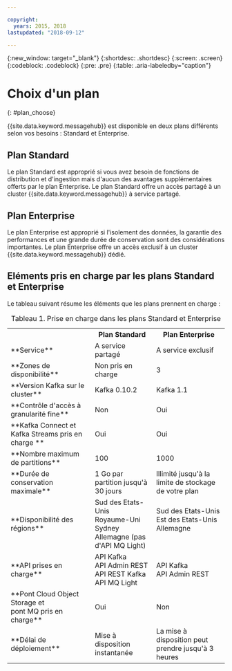 ```yaml
---

copyright:
  years: 2015, 2018
lastupdated: "2018-09-12"

---
```


{:new_window: target="_blank"}
{:shortdesc: .shortdesc}
{:screen: .screen}
{:codeblock: .codeblock}
{:pre: .pre}
{:table: .aria-labeledby="caption"}

# Choix d'un plan 
{: #plan_choose}

{{site.data.keyword.messagehub}} est disponible en deux plans différents selon vos besoins : Standard et Enterprise.

## Plan Standard

Le plan Standard est approprié si vous avez besoin de fonctions de distribution et d'ingestion mais d'aucun des avantages supplémentaires offerts par le plan Enterprise. Le plan Standard offre un accès partagé à un cluster {{site.data.keyword.messagehub}} à service partagé.

## Plan Enterprise 

Le plan Enterprise est approprié si l'isolement des données, la garantie des performances et une grande durée de conservation sont des considérations importantes. Le plan Enterprise offre un accès exclusif à un cluster {{site.data.keyword.messagehub}} dédié.

## Eléments pris en charge par les plans Standard et Enterprise

Le tableau suivant résume les éléments que les plans prennent en charge :

<table>
    <caption>Tableau 1. Prise en charge dans les plans Standard et Enterprise</caption>
      <tr>
	        <th></th>
		    <th>Plan Standard</th>
		    <th>Plan Enterprise</th>
        </tr>
		<tr>
			<td>**Service**</td>
			<td>A service partagé </td>
			<td>A service exclusif</td>
		</tr>
        <tr>
			<td>**Zones de disponibilité**</td>
			<td>Non pris en charge</td>
			<td>3</td>
		</tr>
	  		<tr>
			<td>**Version Kafka sur le cluster**</td>
			<td>Kafka 0.10.2</td>
			<td>Kafka 1.1</td>
		</tr>
		<tr>
			<td>**Contrôle d'accès à granularité fine**</td>
			<td>Non</td>
			<td>Oui</td>
		</tr>
		<tr>
			<td>**Kafka Connect et Kafka Streams pris en charge **</td>
			<td>Oui</td>
			<td>Oui</td>
		</tr>
		<tr>
			<td>**Nombre maximum de partitions**</td>
			<td>100</td>
			<td>1000</td>
		</tr>
		<tr>
			<td>**Durée de conservation maximale**</td>
			<td>1 Go par partition jusqu'à 30 jours </td>
			<td>Illimité jusqu'à la limite de stockage de votre plan </td>
		</tr>
		<tr>
			<td>**Disponibilité des régions**</td>
			<td>Sud des Etats-Unis</br>
			Royaume-Uni</br>
			Sydney</br>
			Allemagne (pas d'API MQ Light)</td>
			<td>Sud des Etats-Unis</br>
			Est des Etats-Unis<br/>
			Allemagne<br/>
			<br/>
			</td>
		</tr>
		<tr>
     	    <td>**API prises en charge**</td>
			<td>API Kafka</br>
			API Admin REST<br/>
			API REST Kafka</br>
			API MQ Light</br>
		    </td>
			<td>API Kafka<br/>
			API Admin REST</td>
		</tr>
			<td>**Pont Cloud Object Storage et<br/>
			pont MQ pris en charge**</td>
			<td>Oui</td>
			<td>Non</td>
		</tr>
		<tr>
			<td>**Délai de déploiement**</td>
			<td>Mise à disposition instantanée</td>
			<td>La mise à disposition peut prendre jusqu'à 3 heures</td>
		</tr>

</table>


<!--
## {{site.data.keyword.Bluemix_notm}} Public environment
{: notoc}

{{site.data.keyword.Bluemix_notm}} Public provides an
economical public cloud service where you pay for what you use and share infrastructure with
others.

In {{site.data.keyword.Bluemix_notm}} Public, the cost of
{{site.data.keyword.messagehub}} is determined by two factors: the
number of partitions that you use and the number of messages that you send and receive. There is no
charge for message data while it is retained on the topics, but the data that each partition retains
is capped at 1 GB.

For more information, see [{{site.data.keyword.Bluemix_notm}} Public ![External link icon](../../icons/launch-glyph.svg "External link icon")](https://www.ibm.com/cloud-computing/bluemix/public){:new_window}.
-->

